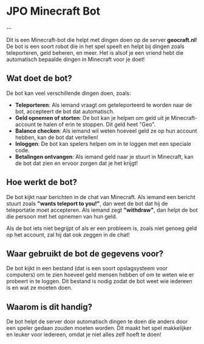 # JPO Minecraft Bot

--

Dit is een Minecraft-bot die helpt met dingen doen op de server **geocraft.nl**! De bot is een soort robot die in het spel speelt en helpt bij dingen zoals teleporteren, geld beheren, en meer. Het is alsof je een vriend hebt die automatisch bepaalde dingen in Minecraft voor je doet!

## Wat doet de bot?

De bot kan veel verschillende dingen doen, zoals:

- **Teleporteren**: Als iemand vraagt om geteleporteerd te worden naar de bot, accepteert de bot dat automatisch.
- **Geld opnemen of storten**: De bot kan je helpen om geld uit je Minecraft-account te halen of erin te stoppen. Dit geld heet "Geo".
- **Balance checken**: Als iemand wil weten hoeveel geld ze op hun account hebben, kan de bot dat vertellen!
- **Inloggen**: De bot kan spelers helpen om in te loggen met een speciale code.
- **Betalingen ontvangen**: Als iemand geld naar je stuurt in Minecraft, kan de bot dat zien en ervoor zorgen dat je het krijgt!

## Hoe werkt de bot?

De bot kijkt naar berichten in de chat van Minecraft. Als iemand een bericht stuurt zoals **"wants teleport to you!"**, dan weet de bot dat hij de teleportatie moet accepteren. Als iemand zegt **"withdraw"**, dan helpt de bot die persoon met het opnemen van hun geld.

Als de bot iets niet begrijpt of als er een probleem is, zoals niet genoeg geld op het account, zal hij dat ook zeggen in de chat!

## Waar gebruikt de bot de gegevens voor?

De bot kijkt in een bestand (dat is een soort opslagsysteem voor computers) om te zien hoeveel geld mensen hebben of om te weten wie er probeert in te loggen. Dit bestand is nodig zodat de bot weet wie iedereen is en wat ze moeten doen.

## Waarom is dit handig?

De bot helpt de server door automatisch dingen te doen die anders door een speler gedaan zouden moeten worden. Dit maakt het spel makkelijker en leuker voor iedereen, omdat je niet alles zelf hoeft te doen!


